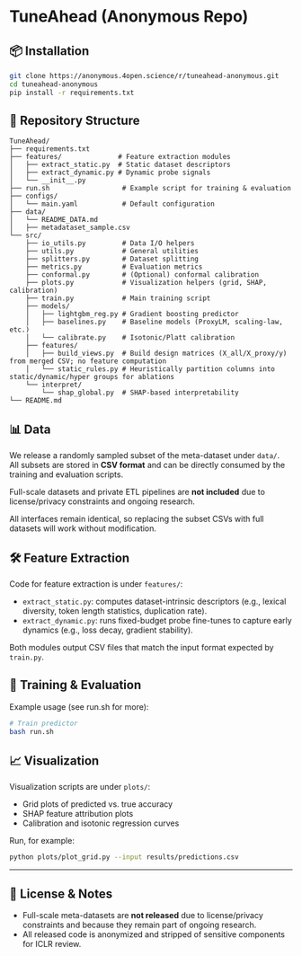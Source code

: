 # TuneAhead (Anonymous Repo)

## 📦 Installation

```bash
git clone https://anonymous.4open.science/r/tuneahead-anonymous.git
cd tuneahead-anonymous
pip install -r requirements.txt
```

## 📂 Repository Structure

```
TuneAhead/
├── requirements.txt 
├── features/              # Feature extraction modules
│   ├── extract_static.py  # Static dataset descriptors
│   ├── extract_dynamic.py # Dynamic probe signals
│   └── __init__.py
├── run.sh                  # Example script for training & evaluation
├── configs/
│   └── main.yaml           # Default configuration
├── data/
│   └── README_DATA.md
│   ├── metadataset_sample.csv 
└── src/
    ├── io_utils.py         # Data I/O helpers
    ├── utils.py            # General utilities
    ├── splitters.py        # Dataset splitting
    ├── metrics.py          # Evaluation metrics
    ├── conformal.py        # (Optional) conformal calibration
    ├── plots.py            # Visualization helpers (grid, SHAP, calibration)
    ├── train.py            # Main training script
    ├── models/
    │   ├── lightgbm_reg.py # Gradient boosting predictor
    │   ├── baselines.py    # Baseline models (ProxyLM, scaling-law, etc.)
    │   └── calibrate.py    # Isotonic/Platt calibration
    ├── features/
    │   ├── build_views.py  # Build design matrices (X_all/X_proxy/y) from merged CSV; no feature computation
    │   └── static_rules.py # Heuristically partition columns into static/dynamic/hyper groups for ablations
    └── interpret/
        └── shap_global.py  # SHAP-based interpretability
└── README.md
```

## 📊 Data

We release a randomly sampled subset of the meta-dataset under `data/`.  
All subsets are stored in **CSV format** and can be directly consumed by the training and evaluation scripts.

Full-scale datasets and private ETL pipelines are **not included** due to license/privacy constraints and ongoing research.  

All interfaces remain identical, so replacing the subset CSVs with full datasets will work without modification.

## 🛠 Feature Extraction

Code for feature extraction is under `features/`:

- `extract_static.py`: computes dataset-intrinsic descriptors (e.g., lexical diversity, token length statistics, duplication rate).  
- `extract_dynamic.py`: runs fixed-budget probe fine-tunes to capture early dynamics (e.g., loss decay, gradient stability).  

Both modules output CSV files that match the input format expected by `train.py`.

## 🚀 Training & Evaluation
Example usage (see run.sh for more):
```bash
# Train predictor
bash run.sh
```

## 📈 Visualization

Visualization scripts are under `plots/`:

- Grid plots of predicted vs. true accuracy  
- SHAP feature attribution plots  
- Calibration and isotonic regression curves  

Run, for example:

```bash
python plots/plot_grid.py --input results/predictions.csv
```

---

## 📜 License & Notes

- Full-scale meta-datasets are **not released** due to license/privacy constraints and because they remain part of ongoing research.  
- All released code is anonymized and stripped of sensitive components for ICLR review.  
